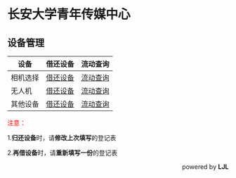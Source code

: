 # 长安大学青年传媒中心

## 设备管理

| 设备     | 借还设备                                                    | 流动查询                                                     |
| -------- | ----------------------------------------------------------- | ------------------------------------------------------------ |
| 相机选择 | [借还设备](https://docs.qq.com/form/page/DU2FnbXFpSnFxWkJ6) | [流动查询](https://docs.qq.com/sheet/DU1BQR3JMQW5QYVda) |
| 无人机   | [借还设备](https://docs.qq.com/form/page/DU3VRTEdGeVlyQ3hW) | [流动查询](https://docs.qq.com/sheet/DU0hIY1FJUEtSQXJ4)      |
| 其他设备 | [借还设备](https://docs.qq.com/form/page/DU2pxamVsR1NVSWp2) | [流动查询](https://docs.qq.com/sheet/DU1VOQUN3R3dGSXhu)      |

<span style="color:red;"> 注意：</span>

1.<b>归还设备</b>时，请**修改上次填写**的登记表

2.<b>再借设备</b>时，请**重新填写一份**的登记表

<div align = "right">powered by <b>LJL</b></div>
